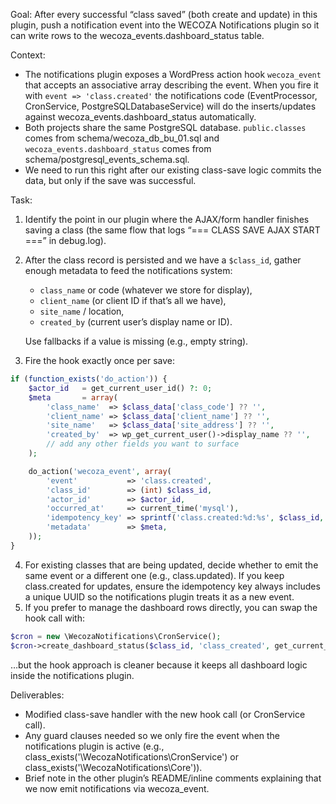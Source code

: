 Goal: After every successful “class saved” (both create and update) in this plugin, push a notification event into the WECOZA Notifications plugin so it can write rows to the wecoza_events.dashboard_status table.

Context:
- The notifications plugin exposes a WordPress action hook `wecoza_event` that accepts an associative array describing the event. When you fire it with `event => 'class.created'` the notifications code (EventProcessor, CronService, PostgreSQLDatabaseService) will do the inserts/updates against wecoza_events.dashboard_status automatically.
- Both projects share the same PostgreSQL database. `public.classes` comes from schema/wecoza_db_bu_01.sql and `wecoza_events.dashboard_status` comes from schema/postgresql_events_schema.sql.
- We need to run this right after our existing class-save logic commits the data, but only if the save was successful.

Task:
1. Identify the point in our plugin where the AJAX/form handler finishes saving a class (the same flow that logs “=== CLASS SAVE AJAX START ===” in debug.log).
2. After the class record is persisted and we have a `$class_id`, gather enough metadata to feed the notifications system:
   - `class_name` or code (whatever we store for display),
   - `client_name` (or client ID if that’s all we have),
   - `site_name` / location,
   - `created_by` (current user’s display name or ID).
   
   Use fallbacks if a value is missing (e.g., empty string).
3. Fire the hook exactly once per save:

```php
if (function_exists('do_action')) {
    $actor_id   = get_current_user_id() ?: 0;
    $meta       = array(
        'class_name'  => $class_data['class_code'] ?? '',
        'client_name' => $class_data['client_name'] ?? '',
        'site_name'   => $class_data['site_address'] ?? '',
        'created_by'  => wp_get_current_user()->display_name ?? '',
        // add any other fields you want to surface
    );

    do_action('wecoza_event', array(
        'event'           => 'class.created',
        'class_id'        => (int) $class_id,
        'actor_id'        => $actor_id,
        'occurred_at'     => current_time('mysql'),
        'idempotency_key' => sprintf('class.created:%d:%s', $class_id, wp_generate_uuid4()),
        'metadata'        => $meta,
    ));
}
```

4. For existing classes that are being updated, decide whether to emit the same event or a different one (e.g., class.updated). If you keep class.created for updates, ensure the idempotency key always includes a unique UUID so the notifications plugin treats it as a new event.
5. If you prefer to manage the dashboard rows directly, you can swap the hook call with:

```php
$cron = new \WecozaNotifications\CronService();
$cron->create_dashboard_status($class_id, 'class_created', get_current_user_id() ?: 1);
```

…but the hook approach is cleaner because it keeps all dashboard logic inside the notifications plugin.

Deliverables:
- Modified class-save handler with the new hook call (or CronService call).
- Any guard clauses needed so we only fire the event when the notifications plugin is active (e.g., class_exists('\WecozaNotifications\CronService') or class_exists('\WecozaNotifications\Core')).
- Brief note in the other plugin’s README/inline comments explaining that we now emit notifications via wecoza_event.